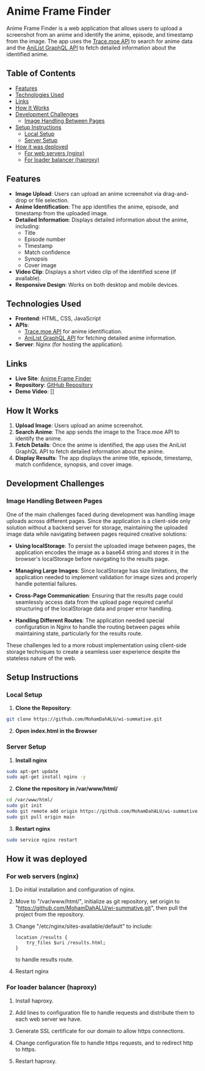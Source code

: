 # Anime Frame Finder

Anime Frame Finder is a web application that allows users to upload a screenshot from an anime and identify the anime, episode, and timestamp from the image. The app uses the [Trace.moe API](https://soruly.github.io/trace.moe-api/) to search for anime data and the [AniList GraphQL API](https://anilist.gitbook.io/anilist-apiv2/) to fetch detailed information about the identified anime.

## Table of Contents
- [Features](#features)
- [Technologies Used](#technologies-used)
- [Links](#links)
- [How It Works](#how-it-works)
- [Development Challenges](#development-challenges)
  - [Image Handling Between Pages](#image-handling-between-pages)
- [Setup Instructions](#setup-instructions)
  - [Local Setup](#local-setup)
  - [Server Setup](#server-setup)
- [How it was deployed](#how-it-was-deployed)
  - [For web servers (nginx)](#for-web-servers-nginx)
  - [For loader balancer (haproxy)](#for-loader-balancer-haproxy)

## Features

- **Image Upload**: Users can upload an anime screenshot via drag-and-drop or file selection.
- **Anime Identification**: The app identifies the anime, episode, and timestamp from the uploaded image.
- **Detailed Information**: Displays detailed information about the anime, including:
  - Title
  - Episode number
  - Timestamp
  - Match confidence
  - Synopsis
  - Cover image
- **Video Clip**: Displays a short video clip of the identified scene (if available).
- **Responsive Design**: Works on both desktop and mobile devices.

## Technologies Used

- **Frontend**: HTML, CSS, JavaScript
- **APIs**:
  - [Trace.moe API](https://soruly.github.io/trace.moe-api/) for anime identification.
  - [AniList GraphQL API](https://anilist.gitbook.io/anilist-apiv2-docs) for fetching detailed anime information.
- **Server**: Nginx (for hosting the application).

## Links

- **Live Site**: [Anime Frame Finder](https://www.swiftq.tech)
- **Repository**: [GitHub Repository](https://github.com/MohamDahALU/wi-summative)
- **Demo Video**: []

## How It Works

1. **Upload Image**: Users upload an anime screenshot.
2. **Search Anime**: The app sends the image to the Trace.moe API to identify the anime.
3. **Fetch Details**: Once the anime is identified, the app uses the AniList GraphQL API to fetch detailed information about the anime.
4. **Display Results**: The app displays the anime title, episode, timestamp, match confidence, synopsis, and cover image.

## Development Challenges

### Image Handling Between Pages

One of the main challenges faced during development was handling image uploads across different pages. Since the application is a client-side only solution without a backend server for storage, maintaining the uploaded image data while navigating between pages required creative solutions:

- **Using localStorage**: To persist the uploaded image between pages, the application encodes the image as a base64 string and stores it in the browser's localStorage before navigating to the results page.
  
- **Managing Large Images**: Since localStorage has size limitations, the application needed to implement validation for image sizes and properly handle potential failures.

- **Cross-Page Communication**: Ensuring that the results page could seamlessly access data from the upload page required careful structuring of the localStorage data and proper error handling.

- **Handling Different Routes**: The application needed special configuration in Nginx to handle the routing between pages while maintaining state, particularly for the results route.

These challenges led to a more robust implementation using client-side storage techniques to create a seamless user experience despite the stateless nature of the web.

## Setup Instructions

### Local Setup
1. **Clone the Repository**:
```bash
git clone https://github.com/MohamDahALU/wi-summative.git
```

2. **Open index.html in the Browser**

### Server Setup

1. **Install nginx**
```bash
sudo apt-get update
sudo apt-get install nginx -y
```

2. **Clone the repository in /var/www/html/**
```bash
cd /var/www/html/ 
sudo git init
sudo git remote add origin https://github.com/MohamDahALU/wi-summative.git
sudo git pull origin main
```

3. **Restart nginx**
```bash
sudo service nginx restart
```


## How it was deployed

### For web servers (nginx)

1. Do initial installation and configuration of nginx.

2. Move to "/var/www/html/", initialize as git repository, set origin to "https://github.com/MohamDahALU/wi-summative.git", then pull the project from the repository. 

3. Change "/etc/nginx/sites-available/default" to include:
    ```
    location /results {
        try_files $uri /results.html;
    }
    ```
    to handle results route.

4. Restart nginx

### For loader balancer (haproxy)

1. Install haproxy.

2. Add lines to configuration file to handle requests and distribute them to each web server we have.

3. Generate SSL certificate for our domain to allow https connections.

4. Change configuration file to handle https requests, and to redirect http to https.

5. Restart haproxy.
